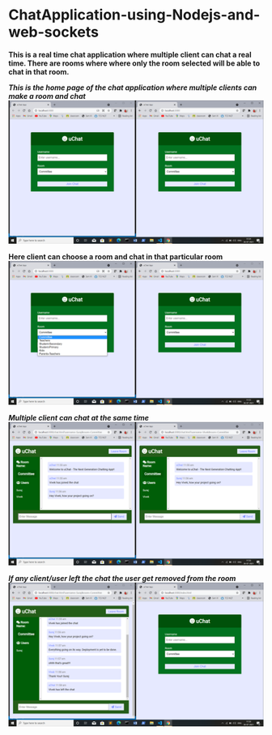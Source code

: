 # ChatApplication-using-Nodejs-and-web-sockets
**This is  a real time chat application where multiple client can chat a real time. There are rooms where where only the room selected will be able to chat in that room.**



_**This is the home page of the chat application where multiple clients can make a room and chat**_
![](images/Screenshot%20(377).png)




**Here client can choose a room and chat in that particular room**
![](images/Screenshot%20(378).png)




_**Multiple client can chat at the same time**_
![](images/Screenshot%20(380).png)




_**If any client/user left the chat the user get removed from the room**_
![](images/Screenshot%20(383).png)
